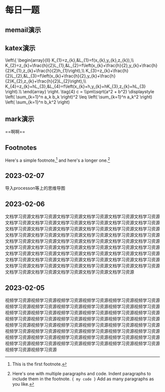 # 每日一题

## memail演示
<mermaid-img></mermaid-img>

## katex演示
<math-katex>
\left\{
\begin{array}{ll}
K_{1}=z_{k},&L_{1}=f(x_{k},y_{k},z_{k}),\\
K_{2}=z_{k}+\frac{h}{2}L_{1},&L_{2}=f\left(x_{k}+\frac{h}{2},y_{k}+\frac{h}{2}K_{1},z_{k}+\frac{h}{2}h_{1}\right),\\
K_{3}=z_{k}+\frac{h}{2}L_{2},&L_{3}=f\left(x_{k}+\frac{h}{2},y_{k}+\frac{h}{2}K_{2},z_{k}+\frac{h}{2}L_{2}\right),\\
K_{4}=z_{k}+hL_{3},&L_{4}=f\left(x_{k}+h,y_{k}+hK_{3},z_{k}+hL_{3}
\right).\\
\end{array}
\right.
\tag{4}
</math-katex>

<math-katex>
c = \\pm\\sqrt{a^2 + b^2}
</math-katex>

<math-katex>
\displaystyle \left( \sum_{k=1}^n a_k b_k \right)^2 \leq \left( \sum_{k=1}^n a_k^2 \right) \left( \sum_{k=1}^n b_k^2 \right)
</math-katex>


## mark演示
==啊啊==

## Footnotes
Here's a simple footnote,[^1] and here's a longer one.[^bignote]
[^1]: This is the first footnote.
[^bignote]: Here's one with multiple paragraphs and code.
Indent paragraphs to include them in the footnote.
`{ my code }`
Add as many paragraphs as you like.

## 2023-02-07
导入processon等上的思维导图

## 2023-02-06
文档学习资源文档学习资源文档学习资源文档学习资源文档学习资源文档学习资源文档学习资源文档学习资源文档学习资源文档学习资源文档学习资源文档学习资源文档学习资源文档学习资源文档学习资源文档学习资源文档学习资源文档学习资源文档学习资源文档学习资源文档学习资源文档学习资源文档学习资源文档学习资源文档学习资源文档学习资源文档学习资源文档学习资源文档学习资源文档学习资源文档学习资源文档学习资源文档学习资源文档学习资源文档学习资源文档学习资源文档学习资源文档学习资源文档学习资源文档学习资源文档学习资源文档学习资源文档学习资源文档学习资源文档学习资源文档学习资源文档学习资源文档学习资源文档学习资源文档学习资源文档学习资源文档学习资源文档学习资源文档学习资源文档学习资源文档学习资源文档学习资源文档学习资源文档学习资源

## 2023-02-05
视频学习资源视频学习资源视频学习资源视频学习资源视频学习资源视频学习资源视频学习资源视频学习资源视频学习资源视频学习资源视频学习资源视频学习资源视频学习资源视频学习资源视频学习资源视频学习资源视频学习资源视频学习资源视频学习资源视频学习资源视频学习资源视频学习资源视频学习资源视频学习资源视频学习资源视频学习资源视频学习资源视频学习资源视频学习资源视频学习资源视频学习资源视频学习资源视频学习资源视频学习资源视频学习资源视频学习资源视频学习资源视频学习资源视频学习资源视频学习资源视频学习资源视频学习资源视频学习资源视频学习资源视频学习资源视频学习资源视频学习资源视频学习资源视频学习资源视频学习资源



<valine-comment/>